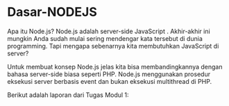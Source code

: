 # Dasar-NODEJS
Apa itu Node.js?
Node.js adalah server-side JavaScript . Akhir-akhir ini mungkin Anda sudah mulai sering mendengar kata tersebut di dunia programming. Tapi mengapa sebenarnya kita membutuhkan JavaScript di server?

Untuk membuat konsep Node.js jelas kita bisa membandingkannya dengan bahasa server-side biasa seperti PHP. Node.js menggunakan prosedur eksekusi server berbasis event dan bukan eksekusi multithread di PHP.

Berikut adalah laporan dari Tugas Modul 1:
